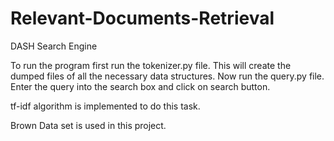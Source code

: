 # Relevant-Documents-Retrieval
DASH Search Engine

To run the program first run the tokenizer.py file. This will create the dumped files of all the necessary data structures.
Now run the query.py file.
Enter the query into the search box and click on search button.

tf-idf algorithm is implemented to do this task.


Brown Data set is used in this project.
